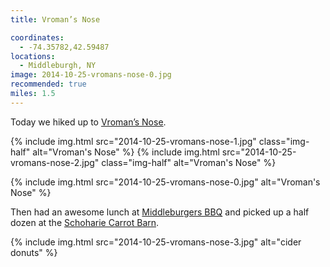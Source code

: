 ```yaml
---
title: Vroman’s Nose

coordinates:
  - -74.35782,42.59487
locations:
  - Middleburgh, NY
image: 2014-10-25-vromans-nose-0.jpg
recommended: true
miles: 1.5
---
```


Today we hiked up to [Vroman’s Nose](https://en.wikipedia.org/wiki/Vroman%27s_Nose).

<div class="photos">

{% include img.html src="2014-10-25-vromans-nose-1.jpg" class="img-half" alt="Vroman&#x27;s Nose" %}
{% include img.html src="2014-10-25-vromans-nose-2.jpg" class="img-half" alt="Vroman&#x27;s Nose" %}

{% include img.html src="2014-10-25-vromans-nose-0.jpg"  alt="Vroman&#x27;s Nose" %}

</div>

Then had an awesome lunch at [Middleburgers BBQ](https://www.facebook.com/pages/Middleburgers-BBQ/437450386276364) and picked up a half dozen at the [Schoharie Carrot Barn](http://www.schoharievalleyfarms.com/the-carrot-barn.php).

<div class="photos">

{% include img.html src="2014-10-25-vromans-nose-3.jpg"  alt="cider donuts" %}

</div>
